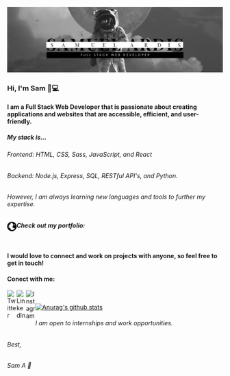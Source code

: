 ![](img/astroprofimg.png)

### Hi, I'm Sam 👋:computer:

#### I am a Full Stack Web Developer that is passionate about creating applications and websites that are accessible, efficient, and user-friendly.

##### My stack is...
###### Frontend: HTML, CSS, Sass, JavaScript, and React

###### Backend: Node.js, Express, SQL, RESTful API's, and Python.

###### However, I am always learning new languages and tools to further my expertise.

[<img align="left" alt="samardis.com" width="22px" src="https://raw.githubusercontent.com/iconic/open-iconic/master/svg/globe.svg" />][website]
##### Check out my portfolio:
<br />

**I would love to connect and work on projects with anyone, so feel free to get in touch!**

#### Conect with me: 

[<img align="left" alt="Twitter" width="22px" src="https://cdn.jsdelivr.net/npm/simple-icons@v3/icons/twitter.svg" />][twitter]
[<img align="left" alt="LinkedIn" width="22px" src="https://cdn.jsdelivr.net/npm/simple-icons@v3/icons/linkedin.svg" />][linkedin]
[<img align="left" alt="Instagram" width="22px" src="https://cdn.jsdelivr.net/npm/simple-icons@v3/icons/instagram.svg" />][instagram]

<br />

[![Anurag's github stats](https://github-readme-stats.vercel.app/api?username=ardissam0&hide=stars&show_icons=true&theme=algolia)](https://github.com/anuraghazra/github-readme-stats)

###### I am open to internships and work opportunities.

###### Best,

###### Sam A :rocket:


[website]: https://samardis.com/
[twitter]: https://twitter.com/samuel_ardis
[instagram]: https://www.instagram.com/samuel.d.ardis/
[linkedin]: https://www.linkedin.com/in/samuel-ardis/
